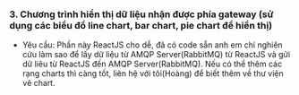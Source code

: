 ### 3. Chương trình hiển thị dữ liệu nhận được phía gateway (sử dụng các biểu đồ line chart, bar chart, pie chart để hiển thị)

- Yêu cầu: Phần này ReactJS cho dễ, đã có code sẵn anh em chỉ nghiên cứu làm sao để lấy dữ liệu từ AMQP Server(RabbitMQ) từ ReactJS và gửi dữ liêu từ ReactJS đến AMQP Server(RabbitMQ). Nếu có thể thêm các rạng charts thì càng tốt, liên hệ với tôi(Hoàng) để biết thêm về thư viện vẽ chart.
